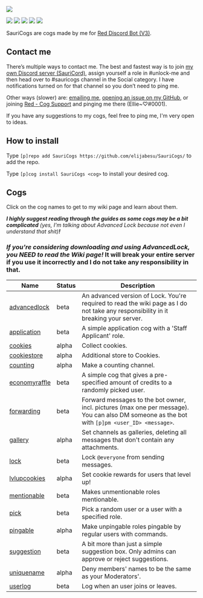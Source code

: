 [![](https://img.shields.io/badge/SauriCogs-by_elijabesu-ffb8d7.svg?style=popout-square&logo=python&logoColor=ffb8d7)](https://cogs.saurich.com/)

[![](https://discordapp.com/api/guilds/482560976307355658/embed.png)](https://discord.gg/Q5KX6kS) [![](https://img.shields.io/badge/Red%20DiscordBot-V3-red.svg)](https://github.com/Cog-Creators/Red-DiscordBot) [![](https://img.shields.io/badge/code%20style-black-000000.svg)](https://github.com/python/black) [![](https://www.codefactor.io/repository/github/elijabesu/sauricogs/badge)](https://www.codefactor.io/repository/github/elijabesu/sauricogs) [![](https://img.shields.io/badge/Support%20me%20on-Patreon-orange.svg?logo=patreon)](https://www.patreon.com/saurichable)

SauriCogs are cogs made by me for [Red Discord Bot (V3)](https://github.com/Cog-Creators/Red-DiscordBot/).

## Contact me

There’s multiple ways to contact me. The best and fastest way is to join [my own Discord server (SauriCord)](https://discord.gg/Q5KX6kS), assign yourself a role in #unlock-me and then head over to #sauricogs channel in the Social category. I have notifications turned on for that channel so you don’t need to ping me.

Other ways (slower) are: <a href="mailto:ellie@saurich.com?subject=SauriCogs">emailing me</a>, <a href="https://github.com/elijabesu/SauriCogs/issues">opening an issue on my GitHub</a>, or joining <a href="https://discord.gg/GET4DVk">Red - Cog Support</a> and pinging me there (Ellie~♡#0001).

If you have any suggestions to my cogs, feel free to ping me, I'm very open to ideas.

## How to install

Type `[p]repo add SauriCogs https://github.com/elijabesu/SauriCogs/` to add the repo.

Type `[p]cog install SauriCogs <cog>` to install your desired cog.

## Cogs

Click on the cog names to get to my wiki page and learn about them.

***I highly suggest reading through the guides as some cogs may be a bit complicated*** *(yes, I'm talking about Advanced Lock because not even I understand that shit)****!***

### *If you're considering downloading and using AdvancedLock, you NEED to read the Wiki page!* It will break your entire server if you use it incorrectly and I do not take any responsibility in that.

| Name | Status | Description | 
| --- | --- | --- | 
| [advancedlock](https://cogs.saurich.com/advancedlock.html) | beta | An advanced version of Lock. You're required to read the wiki page as I do not take any responsibility in it breaking your server. | 
| [application](https://cogs.saurich.com/application.html) | beta | A simple application cog with a 'Staff Applicant' role. | 
| [cookies](https://cogs.saurich.com/cookies.html) | alpha | Collect cookies. |
| [cookiestore](https://cogs.saurich.com/cookiestore.html) | alpha | Additional store to Cookies. |
| [counting](https://cogs.saurich.com/counting.html) | alpha | Make a counting channel. |
| [economyraffle](https://cogs.saurich.com/economyraffle.html) | beta | A simple cog that gives a pre-specified amount of credits to a randomly picked user. | 
| [forwarding](https://cogs.saurich.com/forwarding.html) | beta | Forward messages to the bot owner, incl. pictures (max one per message). You can also DM someone as the bot with `[p]pm <user_ID> <message>`. |
| [gallery](https://cogs.saurich.com/gallery.html) | alpha | Set channels as galleries, deleting all messages that don't contain any attachments. |
| [lock](https://cogs.saurich.com/lock.html) | beta | Lock `@everyone` from sending messages. |
| [lvlupcookies](https://cogs.saurich.com/lvlupcookies.html) | alpha |     Set cookie rewards for users that level up! |
| [mentionable](https://cogs.saurich.com/mentionable.html) | beta | Makes unmentionable roles mentionable. |
| [pick](https://cogs.saurich.com/pick.html) | beta | Pick a random user or a user with a specified role. |
| [pingable](https://cogs.saurich.com/pingable.html) | alpha | Make unpingable roles pingable by regular users with commands. |
| [suggestion](https://cogs.saurich.com/suggestion.html) | beta | A bit more than just a simple suggestion box. Only admins can approve or reject suggestions. |
| [uniquename](https://cogs.saurich.com/uniquename.html) | alpha | Deny members' names to be the same as your Moderators'. |
| [userlog](https://cogs.saurich.com/userlog.html) | beta | Log when an user joins or leaves. |